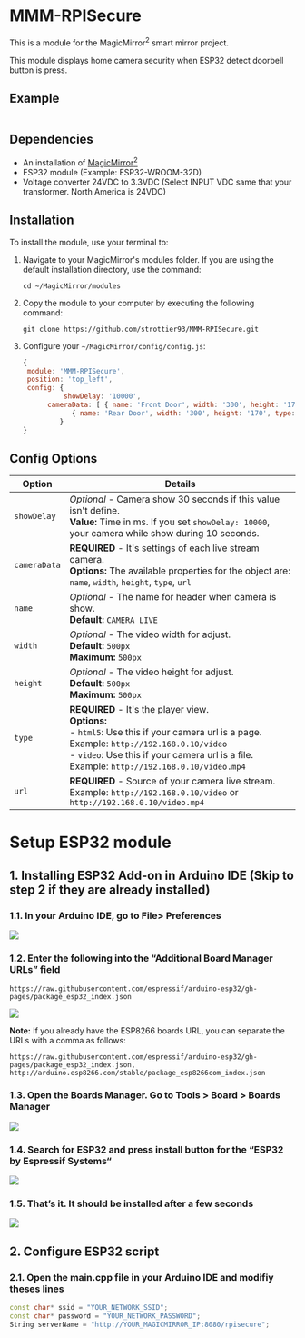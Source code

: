 # MMM-RPISecure
This is a module for the MagicMirror<sup>2</sup> smart mirror project.

This module displays home camera security when ESP32 detect doorbell button is press.

## Example

![]()

## Dependencies
  * An installation of [MagicMirror<sup>2</sup>](https://github.com/MichMich/MagicMirror)
  * ESP32 module (Example: ESP32-WROOM-32D)
  * Voltage converter 24VDC to 3.3VDC (Select INPUT VDC same that your transformer. North America is 24VDC)

## Installation
To install the module, use your terminal to:
 1. Navigate to your MagicMirror's modules folder. If you are using the default installation directory, use the command:
    
    `cd ~/MagicMirror/modules`
    
 2. Copy the module to your computer by executing the following command:
    
    `git clone https://github.com/strottier93/MMM-RPISecure.git`
    
 3. Configure your `~/MagicMirror/config/config.js`:

    ```js
    {
	 module: 'MMM-RPISecure',
	 position: 'top_left',
	 config: {
	          showDelay: '10000',
		  cameraData: [ { name: 'Front Door', width: '300', height: '170', type: 'html5', url: 'http://ADDRESS_IP/video' },
				{ name: 'Rear Door', width: '300', height: '170', type: 'video', url: 'http://ADDRESS_IP/video.mp4' } ]
	         }
    }
    ```

## Config Options
| Option                  | Details                                                                                                                                                                                                                                            |
| ----------------------- | -------------------------------------------------------------------------------------------------------------------------------------------------------------------------------------------------------------------------------------------------- |
| `showDelay`             | _Optional_ - Camera show 30 seconds if this value isn't define.<br />**Value:** Time in ms. If you set `showDelay: 10000`, your camera while show during 10 seconds.                                                                               |  
| `cameraData`            | **REQUIRED** - It's settings of each live stream camera.<br />**Options:** The available properties for the object are: `name`, `width`, `height`, `type`, `url`                                                                                   |
| `name`                  | _Optional_ - The name for header when camera is show.<br />**Default:** `CAMERA LIVE`                                                                                                                                                              |
| `width`                 | _Optional_ - The video width for adjust.<br />**Default:** `500px`<br />**Maximum:** `500px`                                                                                                                                                       |
| `height`                | _Optional_ - The video height for adjust.<br />**Default:** `500px`<br />**Maximum:** `500px`                                                                                                                                                      |
| `type`                  | **REQUIRED** - It's the player view.<br />**Options:**<br />- `html5`: Use this if your camera url is a page. Example: `http://192.168.0.10/video`<br />- `video`: Use this if your camera url is a file. Example: `http://192.168.0.10/video.mp4` |
| `url`                   | **REQUIRED** - Source of your camera live stream. Example: `http://192.168.0.10/video` or `http://192.168.0.10/video.mp4`                                                                                                                          |


# Setup ESP32 module

## 1\. Installing ESP32 Add-on in Arduino IDE (Skip to step 2 if they are already installed)

### 1.1\. In your Arduino IDE, go to File> Preferences

![](https://i0.wp.com/randomnerdtutorials.com/wp-content/uploads/2016/12/arduino-ide-open-preferences.png?w=196&quality=100&strip=all&ssl=1)

### 1.2\. Enter the following into the “Additional Board Manager URLs” field

`https://raw.githubusercontent.com/espressif/arduino-esp32/gh-pages/package_esp32_index.json`

![](https://i0.wp.com/randomnerdtutorials.com/wp-content/uploads/2022/04/ESP32-URL-Arduino-IDE.png?w=828&quality=100&strip=all&ssl=1)

**Note:** If you already have the ESP8266 boards URL, you can separate the URLs with a comma as follows:

`https://raw.githubusercontent.com/espressif/arduino-esp32/gh-pages/package_esp32_index.json, http://arduino.esp8266.com/stable/package_esp8266com_index.json`

### 1.3\. Open the Boards Manager. Go to Tools > Board > Boards Manager

![](https://i0.wp.com/randomnerdtutorials.com/wp-content/uploads/2018/06/boardsManager.png?w=628&quality=100&strip=all&ssl=1)

### 1.4\. Search for ESP32 and press install button for the “ESP32 by Espressif Systems“

![](https://i0.wp.com/randomnerdtutorials.com/wp-content/uploads/2018/06/installing.png?w=786&quality=100&strip=all&ssl=1)

### 1.5\. That’s it. It should be installed after a few seconds

![](https://i0.wp.com/randomnerdtutorials.com/wp-content/uploads/2019/07/ESP32-Board-add-on-in-Arduino-IDE-installed.png?w=786&quality=100&strip=all&ssl=1)

## 2\. Configure ESP32 script

### 2.1\. Open the main.cpp file in your Arduino IDE and modifiy theses lines

```c++
const char* ssid = "YOUR_NETWORK_SSID";
const char* password = "YOUR_NETWORK_PASSWORD";
String serverName = "http://YOUR_MAGICMIRROR_IP:8080/rpisecure";
```










